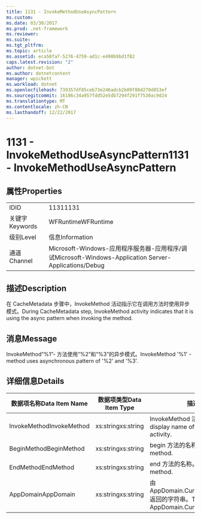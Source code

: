 ```yaml
---
title: 1131 - InvokeMethodUseAsyncPattern
ms.custom: 
ms.date: 03/30/2017
ms.prod: .net-framework
ms.reviewer: 
ms.suite: 
ms.tgt_pltfrm: 
ms.topic: article
ms.assetid: eca50fa7-5276-4759-ad1c-e490b9bd1f82
caps.latest.revision: "2"
author: dotnet-bot
ms.author: dotnetcontent
manager: wpickett
ms.workload: dotnet
ms.openlocfilehash: 739357df85ceb73e246adcb2b09f88d270d853ef
ms.sourcegitcommit: 16186c34a957fdd52e5db7294f291f7530ac9d24
ms.translationtype: MT
ms.contentlocale: zh-CN
ms.lasthandoff: 12/22/2017
---
```

# <a name="1131---invokemethoduseasyncpattern"></a><span data-ttu-id="9441d-102">1131 - InvokeMethodUseAsyncPattern</span><span class="sxs-lookup"><span data-stu-id="9441d-102">1131 - InvokeMethodUseAsyncPattern</span></span>
## <a name="properties"></a><span data-ttu-id="9441d-103">属性</span><span class="sxs-lookup"><span data-stu-id="9441d-103">Properties</span></span>  
  
|||  
|-|-|  
|<span data-ttu-id="9441d-104">ID</span><span class="sxs-lookup"><span data-stu-id="9441d-104">ID</span></span>|<span data-ttu-id="9441d-105">1131</span><span class="sxs-lookup"><span data-stu-id="9441d-105">1131</span></span>|  
|<span data-ttu-id="9441d-106">关键字</span><span class="sxs-lookup"><span data-stu-id="9441d-106">Keywords</span></span>|<span data-ttu-id="9441d-107">WFRuntime</span><span class="sxs-lookup"><span data-stu-id="9441d-107">WFRuntime</span></span>|  
|<span data-ttu-id="9441d-108">级别</span><span class="sxs-lookup"><span data-stu-id="9441d-108">Level</span></span>|<span data-ttu-id="9441d-109">信息</span><span class="sxs-lookup"><span data-stu-id="9441d-109">Information</span></span>|  
|<span data-ttu-id="9441d-110">通道</span><span class="sxs-lookup"><span data-stu-id="9441d-110">Channel</span></span>|<span data-ttu-id="9441d-111">Microsoft-Windows-应用程序服务器-应用程序/调试</span><span class="sxs-lookup"><span data-stu-id="9441d-111">Microsoft-Windows-Application Server-Applications/Debug</span></span>|  
  
## <a name="description"></a><span data-ttu-id="9441d-112">描述</span><span class="sxs-lookup"><span data-stu-id="9441d-112">Description</span></span>  
 <span data-ttu-id="9441d-113">在 CacheMetadata 步骤中，InvokeMethod 活动指示它在调用方法时使用异步模式。</span><span class="sxs-lookup"><span data-stu-id="9441d-113">During CacheMetadata step, InvokeMethod activity indicates that it is using the async pattern when invoking the method.</span></span>  
  
## <a name="message"></a><span data-ttu-id="9441d-114">消息</span><span class="sxs-lookup"><span data-stu-id="9441d-114">Message</span></span>  
 <span data-ttu-id="9441d-115">InvokeMethod“%1”- 方法使用“%2”和“%3”的异步模式。</span><span class="sxs-lookup"><span data-stu-id="9441d-115">InvokeMethod '%1' - method uses asynchronous pattern of '%2' and '%3'.</span></span>  
  
## <a name="details"></a><span data-ttu-id="9441d-116">详细信息</span><span class="sxs-lookup"><span data-stu-id="9441d-116">Details</span></span>  
  
|<span data-ttu-id="9441d-117">数据项名称</span><span class="sxs-lookup"><span data-stu-id="9441d-117">Data Item Name</span></span>|<span data-ttu-id="9441d-118">数据项类型</span><span class="sxs-lookup"><span data-stu-id="9441d-118">Data Item Type</span></span>|<span data-ttu-id="9441d-119">描述</span><span class="sxs-lookup"><span data-stu-id="9441d-119">Description</span></span>|  
|--------------------|--------------------|-----------------|  
|<span data-ttu-id="9441d-120">InvokeMethod</span><span class="sxs-lookup"><span data-stu-id="9441d-120">InvokeMethod</span></span>|<span data-ttu-id="9441d-121">xs:string</span><span class="sxs-lookup"><span data-stu-id="9441d-121">xs:string</span></span>|<span data-ttu-id="9441d-122">InvokeMethod 活动的显示名称。</span><span class="sxs-lookup"><span data-stu-id="9441d-122">The display name of the InvokeMethod activity.</span></span>|  
|<span data-ttu-id="9441d-123">BeginMethod</span><span class="sxs-lookup"><span data-stu-id="9441d-123">BeginMethod</span></span>|<span data-ttu-id="9441d-124">xs:string</span><span class="sxs-lookup"><span data-stu-id="9441d-124">xs:string</span></span>|<span data-ttu-id="9441d-125">begin 方法的名称。</span><span class="sxs-lookup"><span data-stu-id="9441d-125">The name of the begin method.</span></span>|  
|<span data-ttu-id="9441d-126">EndMethod</span><span class="sxs-lookup"><span data-stu-id="9441d-126">EndMethod</span></span>|<span data-ttu-id="9441d-127">xs:string</span><span class="sxs-lookup"><span data-stu-id="9441d-127">xs:string</span></span>|<span data-ttu-id="9441d-128">end 方法的名称。</span><span class="sxs-lookup"><span data-stu-id="9441d-128">The name of the end method.</span></span>|  
|<span data-ttu-id="9441d-129">AppDomain</span><span class="sxs-lookup"><span data-stu-id="9441d-129">AppDomain</span></span>|<span data-ttu-id="9441d-130">xs:string</span><span class="sxs-lookup"><span data-stu-id="9441d-130">xs:string</span></span>|<span data-ttu-id="9441d-131">由 AppDomain.CurrentDomain.FriendlyName 返回的字符串。</span><span class="sxs-lookup"><span data-stu-id="9441d-131">The string returned by AppDomain.CurrentDomain.FriendlyName.</span></span>|
